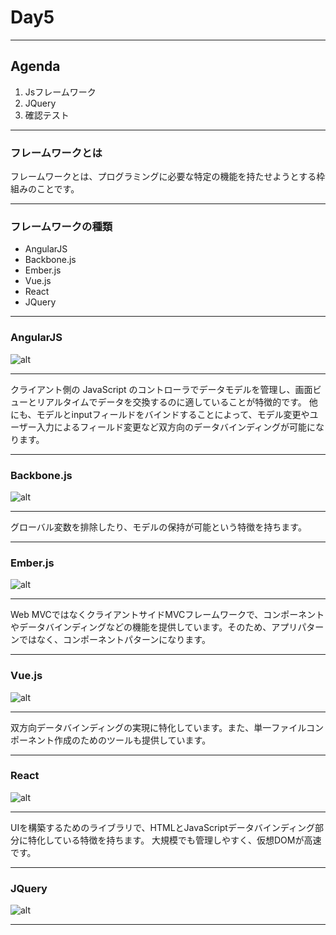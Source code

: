 # Day5

---

## Agenda
1. Jsフレームワーク
2. JQuery
3. 確認テスト

---

### フレームワークとは
<div style="text-align: left;">
フレームワークとは、プログラミングに必要な特定の機能を持たせようとする枠組みのことです。
</div>

---

### フレームワークの種類

- AngularJS
- Backbone.js
- Ember.js
- Vue.js
- React
- JQuery

---

### AngularJS

![alt](.\image\JavaScript_8.png)


---

<div style="text-align: left;">
クライアント側の JavaScript のコントローラでデータモデルを管理し、画面ビューとリアルタイムでデータを交換するのに適していることが特徴的です。
他にも、モデルとinputフィールドをバインドすることによって、モデル変更やユーザー入力によるフィールド変更など双方向のデータバインディングが可能になります。
</div>

---

### Backbone.js

![alt](.\image\JavaScript_9.png)


---

<div style="text-align: left;">
グローバル変数を排除したり、モデルの保持が可能という特徴を持ちます。
</div>

---


### Ember.js

![alt](.\image\JavaScript_10.png)

---

<div style="text-align: left;">
Web MVCではなくクライアントサイドMVCフレームワークで、コンポーネントやデータバインディングなどの機能を提供しています。そのため、アプリパターンではなく、コンポーネントパターンになります。
</div>

---

### Vue.js

![alt](.\image\JavaScript_11.jpg)

---

<div style="text-align: left;">
双方向データバインディングの実現に特化しています。また、単一ファイルコンポーネント作成のためのツールも提供しています。
</div>

---

### React

![alt](.\image\JavaScript_12.png)

---

<div style="text-align: left;">
UIを構築するためのライブラリで、HTMLとJavaScriptデータバインディング部分に特化している特徴を持ちます。
大規模でも管理しやすく、仮想DOMが高速です。
</div>

---

### JQuery

![alt](.\image\JavaScript_13.png)

---
